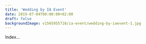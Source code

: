 ```yaml
---
title: 'Wedding by IA Event'
date: 2019-07-04T00:00:00+02:00
draft: false
backgroundImage: v1565955710/ia-event/wedding-by-iaevent-1.jpg
---
```


Index...
